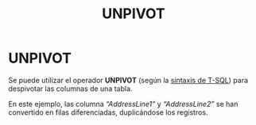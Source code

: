 ﻿---
title: UNPIVOT
Autogenerated: true
---

# UNPIVOT

Se puede utilizar el operador **UNPIVOT** (según la [sintaxis de T-SQL](https://technet.microsoft.com/es-es/library/ms177410(v=sql.105).aspx)) para despivotar las columnas de una tabla.

En este ejemplo, las columna *“AddressLine1”*  y *“AddressLine2”* se han convertido en filas diferenciadas, duplicándose los registros.

<view-sql-code fileName="Unpivot"/>
